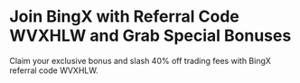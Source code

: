 # Join BingX with Referral Code WVXHLW and Grab Special Bonuses
Claim your exclusive bonus and slash 40% off trading fees with BingX referral code WVXHLW.
